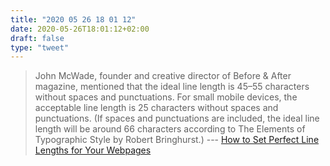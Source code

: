 ```yaml
---
title: "2020 05 26 18 01 12"
date: 2020-05-26T18:01:12+02:00
draft: false
type: "tweet"
---
```


> John McWade, founder and creative director of Before & After magazine, mentioned that the ideal line length is 45–55 characters without spaces and punctuations. For small mobile devices, the acceptable line length is 25 characters without spaces and punctuations. (If spaces and punctuations are included, the ideal line length will be around 66 characters according to The Elements of Typographic Style by Robert Bringhurst.) --- [How to Set Perfect Line Lengths for Your Webpages](http://www.simon-li.com/design-and-code/how-to-set-perfect-line-lengths-for-your-webpages/)
